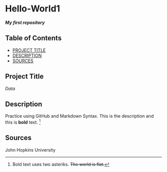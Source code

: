# Hello-World1
***My first repository***

## Table of Contents
- [PROJECT TITLE](#Project_Title)
- [DESCRIPTION](#Description)
- [SOURCES](#Sources)
  
## Project Title
*Data*

## Description

Practice using GitHub and Markdown Syntax. This is the description and this is **bold** text. [^1]

[^1]: Bold text uses two asteriks. ~~The world is flat.~~

## Sources
John Hopkins University
